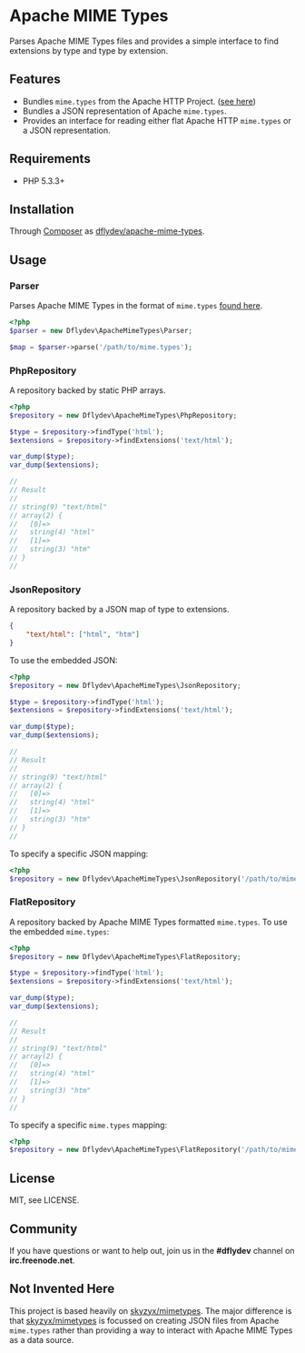 Apache MIME Types
=================

Parses Apache MIME Types files and provides a simple interface to find
extensions by type and type by extension.


Features
--------

 * Bundles `mime.types` from the Apache HTTP Project. ([see here][1])
 * Bundles a JSON representation of Apache `mime.types`.
 * Provides an interface for reading either flat Apache HTTP `mime.types`
   or a JSON representation.


Requirements
------------

 * PHP 5.3.3+

Installation
------------

Through [Composer][3] as [dflydev/apache-mime-types][4].


Usage
-----

### Parser

Parses Apache MIME Types in the format of `mime.types` [found here][1].

```php
<?php
$parser = new Dflydev\ApacheMimeTypes\Parser;

$map = $parser->parse('/path/to/mime.types');
```

### PhpRepository

A repository backed by static PHP arrays.

```php
<?php
$repository = new Dflydev\ApacheMimeTypes\PhpRepository;

$type = $repository->findType('html');
$extensions = $repository->findExtensions('text/html');

var_dump($type);
var_dump($extensions);

//
// Result
//
// string(9) "text/html"
// array(2) {
//   [0]=>
//   string(4) "html"
//   [1]=>
//   string(3) "htm"
// }
//
```


### JsonRepository

A repository backed by a JSON map of type to extensions.

```json
{
    "text/html": ["html", "htm"]
}
```

To use the embedded JSON:

```php
<?php
$repository = new Dflydev\ApacheMimeTypes\JsonRepository;

$type = $repository->findType('html');
$extensions = $repository->findExtensions('text/html');

var_dump($type);
var_dump($extensions);

//
// Result
//
// string(9) "text/html"
// array(2) {
//   [0]=>
//   string(4) "html"
//   [1]=>
//   string(3) "htm"
// }
//
```

To specify a specific JSON mapping:

```php
<?php
$repository = new Dflydev\ApacheMimeTypes\JsonRepository('/path/to/mime.types.json');
```

### FlatRepository

A repository backed by Apache MIME Types formatted `mime.types`. To use the embedded
`mime.types`:

```php
<?php
$repository = new Dflydev\ApacheMimeTypes\FlatRepository;

$type = $repository->findType('html');
$extensions = $repository->findExtensions('text/html');

var_dump($type);
var_dump($extensions);

//
// Result
//
// string(9) "text/html"
// array(2) {
//   [0]=>
//   string(4) "html"
//   [1]=>
//   string(3) "htm"
// }
//
```

To specify a specific `mime.types` mapping:

```php
<?php
$repository = new Dflydev\ApacheMimeTypes\FlatRepository('/path/to/mime.types');
```


License
-------

MIT, see LICENSE.


Community
---------

If you have questions or want to help out, join us in the **#dflydev** channel
on **irc.freenode.net**.


Not Invented Here
-----------------

This project is based heavily on [skyzyx/mimetypes][2]. The major difference is
that [skyzyx/mimetypes][2] is focussed on creating JSON files from Apache
`mime.types` rather than providing a way to interact with Apache MIME Types as
a data source.


[1]: https://svn.apache.org/repos/asf/httpd/httpd/trunk/docs/conf/mime.types
[2]: https://github.com/skyzyx/mimetypes
[3]: http://getcomposer.org/
[4]: https://packagist.org/packages/dflydev/apache-mime-types

